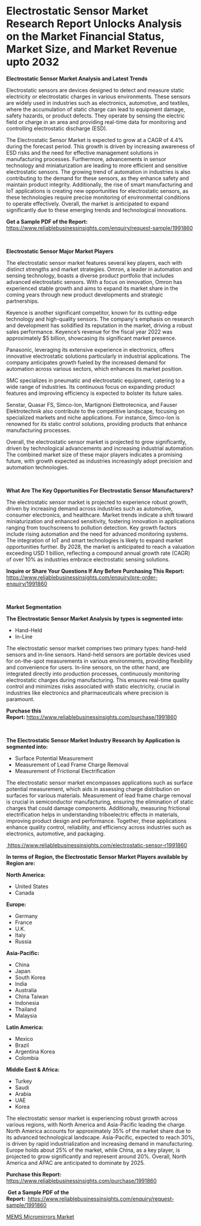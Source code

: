 <p><h1>Electrostatic Sensor Market Research Report Unlocks Analysis on the Market Financial Status, Market Size, and Market Revenue upto 2032</h1></p><p><strong>Electrostatic Sensor Market Analysis and Latest Trends</strong></p>
<p><p>Electrostatic sensors are devices designed to detect and measure static electricity or electrostatic charges in various environments. These sensors are widely used in industries such as electronics, automotive, and textiles, where the accumulation of static charge can lead to equipment damage, safety hazards, or product defects. They operate by sensing the electric field or charge in an area and providing real-time data for monitoring and controlling electrostatic discharge (ESD).</p><p>The Electrostatic Sensor Market is expected to grow at a CAGR of 4.4% during the forecast period. This growth is driven by increasing awareness of ESD risks and the need for effective management solutions in manufacturing processes. Furthermore, advancements in sensor technology and miniaturization are leading to more efficient and sensitive electrostatic sensors. The growing trend of automation in industries is also contributing to the demand for these sensors, as they enhance safety and maintain product integrity. Additionally, the rise of smart manufacturing and IoT applications is creating new opportunities for electrostatic sensors, as these technologies require precise monitoring of environmental conditions to operate effectively. Overall, the market is anticipated to expand significantly due to these emerging trends and technological innovations.</p></p>
<p><strong>Get a Sample PDF of the Report:&nbsp;</strong> <a href="https://www.reliablebusinessinsights.com/enquiry/request-sample/1991860?utm_campaign=2094&utm_medium=2&utm_source=Github&utm_content=ia&utm_term=12022025&utm_id=electrostatic-sensor">https://www.reliablebusinessinsights.com/enquiry/request-sample/1991860</a></p>
<p>&nbsp;</p>
<p><strong>Electrostatic Sensor Major Market Players</strong></p>
<p><p>The electrostatic sensor market features several key players, each with distinct strengths and market strategies. Omron, a leader in automation and sensing technology, boasts a diverse product portfolio that includes advanced electrostatic sensors. With a focus on innovation, Omron has experienced stable growth and aims to expand its market share in the coming years through new product developments and strategic partnerships.</p><p>Keyence is another significant competitor, known for its cutting-edge technology and high-quality sensors. The company's emphasis on research and development has solidified its reputation in the market, driving a robust sales performance. Keyence’s revenue for the fiscal year 2022 was approximately $5 billion, showcasing its significant market presence.</p><p>Panasonic, leveraging its extensive experience in electronics, offers innovative electrostatic solutions particularly in industrial applications. The company anticipates growth fueled by the increased demand for automation across various sectors, which enhances its market position.</p><p>SMC specializes in pneumatic and electrostatic equipment, catering to a wide range of industries. Its continuous focus on expanding product features and improving efficiency is expected to bolster its future sales.</p><p>Senstar, Quasar FS, Simco-Ion, Martignoni Elettrotecnica, and Fauser Elektrotechnik also contribute to the competitive landscape, focusing on specialized markets and niche applications. For instance, Simco-Ion is renowned for its static control solutions, providing products that enhance manufacturing processes.</p><p>Overall, the electrostatic sensor market is projected to grow significantly, driven by technological advancements and increasing industrial automation. The combined market size of these major players indicates a promising future, with growth expected as industries increasingly adopt precision and automation technologies.</p></p>
<p>&nbsp;</p>
<p><strong>What Are The Key Opportunities For Electrostatic Sensor Manufacturers?</strong></p>
<p><p>The electrostatic sensor market is projected to experience robust growth, driven by increasing demand across industries such as automotive, consumer electronics, and healthcare. Market trends indicate a shift toward miniaturization and enhanced sensitivity, fostering innovation in applications ranging from touchscreens to pollution detection. Key growth factors include rising automation and the need for advanced monitoring systems. The integration of IoT and smart technologies is likely to expand market opportunities further. By 2028, the market is anticipated to reach a valuation exceeding USD 1 billion, reflecting a compound annual growth rate (CAGR) of over 10% as industries embrace electrostatic sensing solutions.</p></p>
<p><strong>Inquire or Share Your Questions If Any Before Purchasing This Report:</strong> <a href="https://www.reliablebusinessinsights.com/enquiry/pre-order-enquiry/1991860?utm_campaign=2094&utm_medium=2&utm_source=Github&utm_content=ia&utm_term=12022025&utm_id=electrostatic-sensor">https://www.reliablebusinessinsights.com/enquiry/pre-order-enquiry/1991860</a></p>
<p>&nbsp;</p>
<p><strong>Market Segmentation</strong></p>
<p><strong>The Electrostatic Sensor Market Analysis by types is segmented into:</strong></p>
<p><ul><li>Hand-Held</li><li>In-Line</li></ul></p>
<p><p>The electrostatic sensor market comprises two primary types: hand-held sensors and in-line sensors. Hand-held sensors are portable devices used for on-the-spot measurements in various environments, providing flexibility and convenience for users. In-line sensors, on the other hand, are integrated directly into production processes, continuously monitoring electrostatic charges during manufacturing. This ensures real-time quality control and minimizes risks associated with static electricity, crucial in industries like electronics and pharmaceuticals where precision is paramount.</p></p>
<p><strong>Purchase this Report:&nbsp;</strong><a href="https://www.reliablebusinessinsights.com/purchase/1991860?utm_campaign=2094&utm_medium=2&utm_source=Github&utm_content=ia&utm_term=12022025&utm_id=electrostatic-sensor">https://www.reliablebusinessinsights.com/purchase/1991860</a></p>
<p>&nbsp;</p>
<p><strong>The Electrostatic Sensor Market Industry Research by Application is segmented into:</strong></p>
<p><ul><li>Surface Potential Measurement</li><li>Measurement of Lead Frame Charge Removal</li><li>Measurement of Frictional Electrification</li></ul></p>
<p><p>The electrostatic sensor market encompasses applications such as surface potential measurement, which aids in assessing charge distribution on surfaces for various materials. Measurement of lead frame charge removal is crucial in semiconductor manufacturing, ensuring the elimination of static charges that could damage components. Additionally, measuring frictional electrification helps in understanding triboelectric effects in materials, improving product design and performance. Together, these applications enhance quality control, reliability, and efficiency across industries such as electronics, automotive, and packaging.</p></p>
<p><a href="https://www.reliablebusinessinsights.com/electrostatic-sensor-r1991860?utm_campaign=2094&utm_medium=2&utm_source=Github&utm_content=ia&utm_term=12022025&utm_id=electrostatic-sensor">&nbsp;https://www.reliablebusinessinsights.com/electrostatic-sensor-r1991860</a></p>
<p><strong>In terms of Region, the Electrostatic Sensor Market Players available by Region are:</strong></p>
<p>
    <p> <strong> North America: </strong>
        <ul>
            <li>United States</li>
            <li>Canada</li>
        </ul>
        </p> 
    <p> <strong> Europe: </strong>
        <ul>
            <li>Germany</li>
            <li>France</li>
            <li>U.K.</li>
            <li>Italy</li>
            <li>Russia</li>
        </ul>
        </p> 
    <p> <strong> Asia-Pacific: </strong>
        <ul>
            <li>China</li>
            <li>Japan</li>
            <li>South Korea</li>
            <li>India</li>
            <li>Australia</li>
            <li>China Taiwan</li>
            <li>Indonesia</li>
            <li>Thailand</li>
            <li>Malaysia</li>
        </ul>
        </p> 
    <p> <strong> Latin America: </strong>
        <ul>
            <li>Mexico</li>
            <li>Brazil</li>
            <li>Argentina Korea</li>
            <li>Colombia</li>
        </ul>
        </p> 
    <p> <strong> Middle East & Africa: </strong>
        <ul>
            <li>Turkey</li>
            <li>Saudi</li>
            <li>Arabia</li>
            <li>UAE</li>
            <li>Korea</li>
        </ul>
    </p>
    </p>
<p><p>The electrostatic sensor market is experiencing robust growth across various regions, with North America and Asia-Pacific leading the charge. North America accounts for approximately 35% of the market share due to its advanced technological landscape. Asia-Pacific, expected to reach 30%, is driven by rapid industrialization and increasing demand in manufacturing. Europe holds about 25% of the market, while China, as a key player, is projected to grow significantly and represent around 20%. Overall, North America and APAC are anticipated to dominate by 2025.</p></p>
<p><strong>Purchase this Report: </strong><a href="https://www.reliablebusinessinsights.com/purchase/1991860?utm_campaign=2094&utm_medium=2&utm_source=Github&utm_content=ia&utm_term=12022025&utm_id=electrostatic-sensor">https://www.reliablebusinessinsights.com/purchase/1991860</a></p>
<p>&nbsp;<strong>Get a Sample PDF of the Report:&nbsp;&nbsp;</strong><a href="https://www.reliablebusinessinsights.com/enquiry/request-sample/1991860?utm_campaign=2094&utm_medium=2&utm_source=Github&utm_content=ia&utm_term=12022025&utm_id=electrostatic-sensor">https://www.reliablebusinessinsights.com/enquiry/request-sample/1991860</a></p>
<p><strong></strong></p>
<p><p><a href="https://github.com/DixieGrimes/Market-Research-Report-List-1/blob/main/mems-micromirrors-market.md?utm_campaign=2094&utm_medium=2&utm_source=Github&utm_content=ia&utm_term=12022025&utm_id=electrostatic-sensor">MEMS Micromirrors Market</a></p></p>
